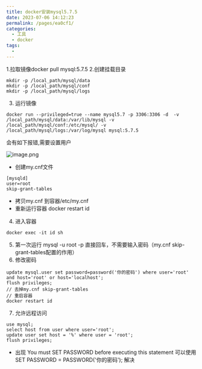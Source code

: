 ```yaml
---
title: docker安装mysql5.7.5
date: 2023-07-06 14:12:23
permalink: /pages/ea0cf1/
categories:
  - 工具
  - docker
tags:
  - 
---
```

1.拉取镜像docker pull mysql:5.7.5
2.创建挂载目录
```shell
mkdir -p /local_path/mysql/data
mkdir -p /local_path/mysql/conf
mkdir -p /local_path/mysql/logs
```

3. 运行镜像
```shell
docker run --privileged=true --name mysql5.7 -p 3306:3306 -d  -v /local_path/mysql/data:/var/lib/mysql -v /local_path/mysql/conf:/etc/mysql/ -v /local_path/mysql/logs:/var/log/mysql mysql:5.7.5
```
会有如下报错,需要设置用户


![image.png](https://note.youdao.com/yws/res/2403/WEBRESOURCEdeb775f86c333644fcfb350cbf786298)

- 创建my.cnf文件
```shell
[mysqld]
user=root
skip-grant-tables
```
- 拷贝my.cnf 到容器/etc/my.cnf
- 重新运行容器 docker restart id

4. 进入容器
```
docker exec -it id sh
```

5. 第一次运行 mysql -u root -p 直接回车，不需要输入密码（my.cnf skip-grant-tables配置的作用）
6. 修改密码
```shell
update mysql.user set password=password('你的密码') where user='root' and host='root' or host='localhost';
flush privileges;
// 去掉my.cnf skip-grant-tables
// 重启容器
docker restart id
```

7. 允许远程访问
```shell
use mysql;
select host from user where user='root';
update user set host = '%' where user = 'root';
flush privileges;
```

- 出现 You must SET PASSWORD before executing this statement 可以使用SET PASSWORD = PASSWORD('你的密码'); 解决

